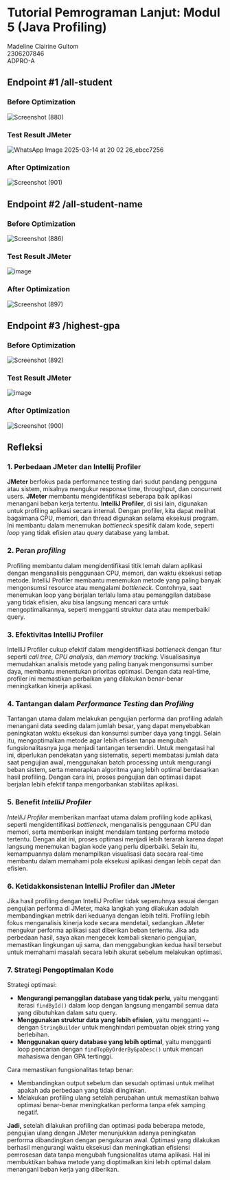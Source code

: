 # Tutorial Pemrograman Lanjut: Modul 5 (Java Profiling)
Madeline Clairine Gultom\
2306207846\
ADPRO-A

## Endpoint #1 /all-student
### Before Optimization
![Screenshot (880)](https://github.com/user-attachments/assets/2bfdff63-f295-4a11-8333-54daeb5ab9d1)
### Test Result JMeter
![WhatsApp Image 2025-03-14 at 20 02 26_ebcc7256](https://github.com/user-attachments/assets/584e9159-a775-4a4d-b892-9b7af24a6f6e)
### After Optimization
![Screenshot (901)](https://github.com/user-attachments/assets/d1b60ebb-e634-42cb-bc88-3612f11148a3)

## Endpoint #2 /all-student-name
### Before Optimization
![Screenshot (886)](https://github.com/user-attachments/assets/7f260821-53a3-4acf-925c-17c6726961bf)
### Test Result JMeter
![image](https://github.com/user-attachments/assets/3eeed9bd-951d-4552-b61b-51adbbdc0469)
### After Optimization
![Screenshot (897)](https://github.com/user-attachments/assets/ed504204-01f7-4095-b77e-1a66217d0547)

## Endpoint #3 /highest-gpa
### Before Optimization
![Screenshot (892)](https://github.com/user-attachments/assets/aa120c8c-522e-4bca-b560-c8a2c3fb3248)
### Test Result JMeter
![image](https://github.com/user-attachments/assets/8a4feac2-ab1a-451f-8925-cbf7d29ad08c)
### After Optimization
![Screenshot (900)](https://github.com/user-attachments/assets/0444b600-4819-467a-b43f-4bc1e5c4a39c)

## Refleksi
### 1. Perbedaan JMeter dan Intellij Profiler
**JMeter** berfokus pada performance testing dari sudut pandang pengguna atau sistem, misalnya mengukur response time, throughput, dan concurrent users. **JMeter** membantu mengidentifikasi seberapa baik aplikasi menangani beban kerja tertentu.
**IntelliJ Profiler**, di sisi lain, digunakan untuk profiling aplikasi secara internal. Dengan profiler, kita dapat melihat bagaimana CPU, memori, dan thread digunakan selama eksekusi program. Ini membantu dalam menemukan _bottleneck_ spesifik dalam kode, seperti _loop_ yang tidak efisien atau _query_ database yang lambat.

### 2. Peran _profiling_
Profiling membantu dalam mengidentifikasi titik lemah dalam aplikasi dengan menganalisis penggunaan CPU, memori, dan waktu eksekusi setiap metode. IntelliJ Profiler membantu menemukan metode yang paling banyak mengonsumsi resource atau mengalami _bottleneck_. Contohnya, saat menemukan loop yang berjalan terlalu lama atau pemanggilan database yang tidak efisien, aku bisa langsung mencari cara untuk mengoptimalkannya, seperti mengganti struktur data atau memperbaiki query.

### 3. Efektivitas IntelliJ Profiler
IntelliJ Profiler cukup efektif dalam mengidentifikasi _bottleneck_ dengan fitur seperti _call tree_, _CPU analysis_, dan _memory tracking_. Visualisasinya memudahkan analisis metode yang paling banyak mengonsumsi sumber daya, membantu menentukan prioritas optimasi. Dengan data real-time, profiler ini memastikan perbaikan yang dilakukan benar-benar meningkatkan kinerja aplikasi.

### 4. Tantangan dalam _Performance Testing_ dan _Profiling_
Tantangan utama dalam melakukan pengujian performa dan profiling adalah menangani data seeding dalam jumlah besar, yang dapat menyebabkan peningkatan waktu eksekusi dan konsumsi sumber daya yang tinggi. Selain itu, mengoptimalkan metode agar lebih efisien tanpa mengubah fungsionalitasnya juga menjadi tantangan tersendiri. Untuk mengatasi hal ini, diperlukan pendekatan yang sistematis, seperti membatasi jumlah data saat pengujian awal, menggunakan batch processing untuk mengurangi beban sistem, serta menerapkan algoritma yang lebih optimal berdasarkan hasil profiling. Dengan cara ini, proses pengujian dan optimasi dapat berjalan lebih efektif tanpa mengorbankan stabilitas aplikasi.

### 5. Benefit _IntelliJ Profiler_
_IntelliJ Profiler_ memberikan manfaat utama dalam profiling kode aplikasi, seperti mengidentifikasi _bottleneck_, menganalisis penggunaan CPU dan memori, serta memberikan insight mendalam tentang performa metode tertentu. Dengan alat ini, proses optimasi menjadi lebih terarah karena dapat langsung menemukan bagian kode yang perlu diperbaiki. Selain itu, kemampuannya dalam menampilkan visualisasi data secara real-time membantu dalam memahami pola eksekusi aplikasi dengan lebih cepat dan efisien.

### 6. Ketidakkonsistenan IntelliJ Profiler dan JMeter
Jika hasil profiling dengan IntelliJ Profiler tidak sepenuhnya sesuai dengan pengujian performa di JMeter, maka langkah yang dilakukan adalah membandingkan metrik dari keduanya dengan lebih teliti. Profiling lebih fokus menganalisis kinerja kode secara mendetail, sedangkan JMeter mengukur performa aplikasi saat diberikan beban tertentu. Jika ada perbedaan hasil, saya akan mengecek kembali skenario pengujian, memastikan lingkungan uji sama, dan menggabungkan kedua hasil tersebut untuk memahami masalah secara lebih akurat sebelum melakukan optimasi.

### 7. Strategi Pengoptimalan Kode
Strategi optimasi:
- **Mengurangi pemanggilan database yang tidak perlu**, yaitu mengganti iterasi `findById()` dalam loop dengan langsung mengambil semua data yang dibutuhkan dalam satu query.
- **Menggunakan struktur data yang lebih efisien**, yaitu mengganti `+=` dengan `StringBuilder` untuk menghindari pembuatan objek string yang berlebihan.
- **Menggunakan query database yang lebih optimal**, yaitu mengganti loop pencarian dengan `findTopByOrderByGpaDesc()` untuk mencari mahasiswa dengan GPA tertinggi.

Cara memastikan fungsionalitas tetap benar:
- Membandingkan output sebelum dan sesudah optimasi untuk melihat apakah ada perbedaan yang tidak diinginkan.
- Melakukan profiling ulang setelah perubahan untuk memastikan bahwa optimasi benar-benar meningkatkan performa tanpa efek samping negatif.

**Jadi,** setelah dilakukan profiling dan optimasi pada beberapa metode, pengujian ulang dengan JMeter menunjukkan adanya peningkatan performa dibandingkan dengan pengukuran awal. Optimasi yang dilakukan berhasil mengurangi waktu eksekusi dan meningkatkan efisiensi pemrosesan data tanpa mengubah fungsionalitas utama aplikasi. Hal ini membuktikan bahwa metode yang dioptimalkan kini lebih optimal dalam menangani beban kerja yang diberikan.

